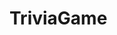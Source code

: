 # TriviaGame
<!-- This is a basic trivia game with animal themed questions -->
<!-- You will have 45-seconds to complete 10 questions -->
<!-- Once the time runs out, you will automatically see a screen with your results -->
<!-- From the results screen you can restart for a new set of random questions -->
    
<!-- By: Sherif Fattal -->